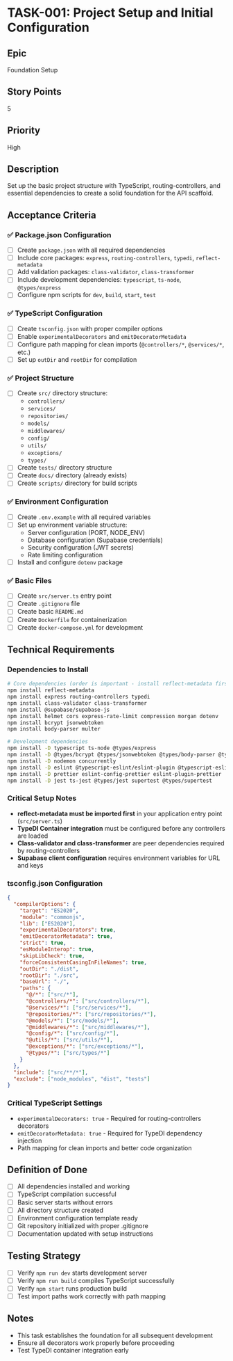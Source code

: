 # TASK-001: Project Setup and Initial Configuration

## Epic
Foundation Setup

## Story Points
5

## Priority
High

## Description
Set up the basic project structure with TypeScript, routing-controllers, and essential dependencies to create a solid foundation for the API scaffold.

## Acceptance Criteria

### ✅ Package.json Configuration
- [ ] Create `package.json` with all required dependencies
- [ ] Include core packages: `express`, `routing-controllers`, `typedi`, `reflect-metadata`
- [ ] Add validation packages: `class-validator`, `class-transformer`
- [ ] Include development dependencies: `typescript`, `ts-node`, `@types/express`
- [ ] Configure npm scripts for `dev`, `build`, `start`, `test`

### ✅ TypeScript Configuration
- [ ] Create `tsconfig.json` with proper compiler options
- [ ] Enable `experimentalDecorators` and `emitDecoratorMetadata`
- [ ] Configure path mapping for clean imports (`@controllers/*`, `@services/*`, etc.)
- [ ] Set up `outDir` and `rootDir` for compilation

### ✅ Project Structure
- [ ] Create `src/` directory structure:
  - `controllers/`
  - `services/`
  - `repositories/`
  - `models/`
  - `middlewares/`
  - `config/`
  - `utils/`
  - `exceptions/`
  - `types/`
- [ ] Create `tests/` directory structure
- [ ] Create `docs/` directory (already exists)
- [ ] Create `scripts/` directory for build scripts

### ✅ Environment Configuration
- [ ] Create `.env.example` with all required variables
- [ ] Set up environment variable structure:
  - Server configuration (PORT, NODE_ENV)
  - Database configuration (Supabase credentials)
  - Security configuration (JWT secrets)
  - Rate limiting configuration
- [ ] Install and configure `dotenv` package

### ✅ Basic Files
- [ ] Create `src/server.ts` entry point
- [ ] Create `.gitignore` file
- [ ] Create basic `README.md`
- [ ] Create `Dockerfile` for containerization
- [ ] Create `docker-compose.yml` for development

## Technical Requirements

### Dependencies to Install
```bash
# Core dependencies (order is important - install reflect-metadata first)
npm install reflect-metadata
npm install express routing-controllers typedi
npm install class-validator class-transformer
npm install @supabase/supabase-js
npm install helmet cors express-rate-limit compression morgan dotenv
npm install bcrypt jsonwebtoken
npm install body-parser multer

# Development dependencies
npm install -D typescript ts-node @types/express
npm install -D @types/bcrypt @types/jsonwebtoken @types/body-parser @types/multer
npm install -D nodemon concurrently
npm install -D eslint @typescript-eslint/eslint-plugin @typescript-eslint/parser
npm install -D prettier eslint-config-prettier eslint-plugin-prettier
npm install -D jest ts-jest @types/jest supertest @types/supertest
```

### Critical Setup Notes
- **reflect-metadata must be imported first** in your application entry point (`src/server.ts`)
- **TypeDI Container integration** must be configured before any controllers are loaded
- **Class-validator and class-transformer** are peer dependencies required by routing-controllers
- **Supabase client configuration** requires environment variables for URL and keys

### tsconfig.json Configuration
```json
{
  "compilerOptions": {
    "target": "ES2020",
    "module": "commonjs",
    "lib": ["ES2020"],
    "experimentalDecorators": true,
    "emitDecoratorMetadata": true,
    "strict": true,
    "esModuleInterop": true,
    "skipLibCheck": true,
    "forceConsistentCasingInFileNames": true,
    "outDir": "./dist",
    "rootDir": "./src",
    "baseUrl": "./",
    "paths": {
      "@/*": ["src/*"],
      "@controllers/*": ["src/controllers/*"],
      "@services/*": ["src/services/*"],
      "@repositories/*": ["src/repositories/*"],
      "@models/*": ["src/models/*"],
      "@middlewares/*": ["src/middlewares/*"],
      "@config/*": ["src/config/*"],
      "@utils/*": ["src/utils/*"],
      "@exceptions/*": ["src/exceptions/*"],
      "@types/*": ["src/types/*"]
    }
  },
  "include": ["src/**/*"],
  "exclude": ["node_modules", "dist", "tests"]
}
```

### Critical TypeScript Settings
- `experimentalDecorators: true` - Required for routing-controllers decorators
- `emitDecoratorMetadata: true` - Required for TypeDI dependency injection
- Path mapping for clean imports and better code organization

## Definition of Done
- [ ] All dependencies installed and working
- [ ] TypeScript compilation successful
- [ ] Basic server starts without errors
- [ ] All directory structure created
- [ ] Environment configuration template ready
- [ ] Git repository initialized with proper .gitignore
- [ ] Documentation updated with setup instructions

## Testing Strategy
- [ ] Verify `npm run dev` starts development server
- [ ] Verify `npm run build` compiles TypeScript successfully
- [ ] Verify `npm start` runs production build
- [ ] Test import paths work correctly with path mapping

## Notes
- This task establishes the foundation for all subsequent development
- Ensure all decorators work properly before proceeding
- Test TypeDI container integration early